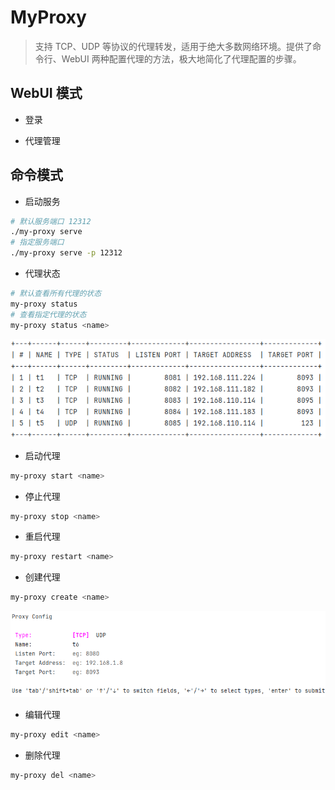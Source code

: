 # MyProxy

> 支持 TCP、UDP 等协议的代理转发，适用于绝大多数网络环境。提供了命令行、WebUI 两种配置代理的方法，极大地简化了代理配置的步骤。

## WebUI 模式

+ 登录

+ 代理管理

## 命令模式

+ 启动服务

```bash
# 默认服务端口 12312
./my-proxy serve
# 指定服务端口
./my-proxy serve -p 12312
```

+ 代理状态

```bash
# 默认查看所有代理的状态
my-proxy status
# 查看指定代理的状态
my-proxy status <name>
```

![cli_status.png](./assets/cli_status.png)

+ 启动代理

```bash
my-proxy start <name>
```

+ 停止代理

```bash
my-proxy stop <name>
```

+ 重启代理

```bash
my-proxy restart <name>
```

+ 创建代理

```bash
my-proxy create <name>
```

![cli_create.png](./assets/cli_create.png)

+ 编辑代理

```bash
my-proxy edit <name>
```

+ 删除代理

```bash
my-proxy del <name>
```
